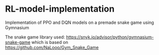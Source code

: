 # RL-model-implementation
Implementation of PPO and DQN models on a premade snake game using Gymnasium

The snake game library used: https://snyk.io/advisor/python/gymnasium-snake-game which is based on https://github.com/NaLooo/Gym_Snake_Game
